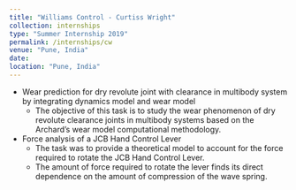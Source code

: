 ```yaml
---
title: "Williams Control - Curtiss Wright"
collection: internships
type: "Summer Internship 2019"
permalink: /internships/cw
venue: "Pune, India"
date: 
location: "Pune, India"
---
```


* Wear prediction for dry revolute joint with clearance in multibody system by integrating dynamics model and wear model
    * The objective of this task is to study the wear phenomenon of dry revolute clearance joints in multibody systems based on the Archard’s wear model computational methodology.
* Force analysis of a JCB Hand Control Lever
    * The task was to provide a theoretical model to account for the force required to rotate the JCB Hand Control Lever.
    * The amount of force required to rotate the lever finds its direct dependence on the amount of compression of the wave spring.

